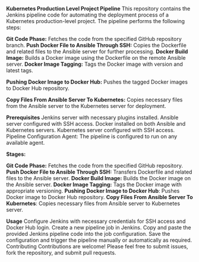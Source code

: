 **Kubernetes Production Level Project Pipeline**
This repository contains the Jenkins pipeline code for automating the deployment process of a Kubernetes production-level project. The pipeline performs the following steps:

**Git Code Phase:** Fetches the code from the specified GitHub repository branch.
**Push Docker File to Ansible Through SSH:** Copies the Dockerfile and related files to the Ansible server for further processing.
**Docker Build Image:** Builds a Docker image using the Dockerfile on the remote Ansible server.
**Docker Image Tagging:** Tags the Docker image with version and latest tags.

**Pushing Docker Image to Docker Hub:** Pushes the tagged Docker images to Docker Hub repository.

**Copy Files From Ansible Server To Kubernetes:** Copies necessary files from the Ansible server to the Kubernetes server for deployment.

**Prerequisites**
Jenkins server with necessary plugins installed.
Ansible server configured with SSH access.
Docker installed on both Ansible and Kubernetes servers.
Kubernetes server configured with SSH access.
Pipeline Configuration
Agent: The pipeline is configured to run on any available agent.

**Stages:**

**Git Code Phase:** Fetches the code from the specified GitHub repository.
**Push Docker File to Ansible Through SSH:** Transfers Dockerfile and related files to the Ansible server.
**Docker Build Image:** Builds the Docker image on the Ansible server.
**Docker Image Tagging:** Tags the Docker image with appropriate versioning.
**Pushing Docker Image to Docker Hub**: Pushes Docker image to Docker Hub repository.
**Copy Files From Ansible Server To Kubernetes**: Copies necessary files from Ansible server to Kubernetes server.

**Usage**
Configure Jenkins with necessary credentials for SSH access and Docker Hub login.
Create a new pipeline job in Jenkins.
Copy and paste the provided Jenkins pipeline code into the job configuration.
Save the configuration and trigger the pipeline manually or automatically as required.
Contributing
Contributions are welcome! Please feel free to submit issues, fork the repository, and submit pull requests.



